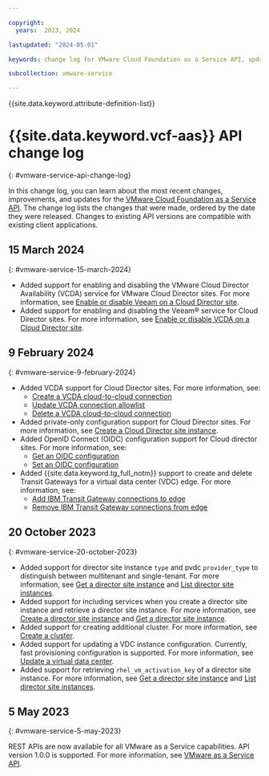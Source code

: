 ```yaml
---

copyright:
  years:  2023, 2024

lastupdated: "2024-05-01"

keywords: change log for VMware Cloud Foundation as a Service API, updates to VCF as a Service API

subcollection: vmware-service

---
```


{{site.data.keyword.attribute-definition-list}}

# {{site.data.keyword.vcf-aas}} API change log
{: #vmware-service-api-change-log}

In this change log, you can learn about the most recent changes, improvements, and updates for the [VMware Cloud Foundation as a Service API](/apidocs/vmware-service). The change log lists the changes that were made, ordered by the date they were released. Changes to existing API versions are compatible with existing client applications.

## 15 March 2024
{: #vmware-service-15-march-2024}

* Added support for enabling and disabling the VMware Cloud Director Availability (VCDA) service for VMware Cloud Director sites. For more information, see [Enable or disable Veeam on a Cloud Director site](/apidocs/vmware-service#enable-veeam-on-pvdcs-list).
* Added support for enabling and disabling the Veeam® service for Cloud Director sites. For more information, see [Enable or disable VCDA on a Cloud Director site](/apidocs/vmware-service#enable-vcda-on-data-center).

## 9 February 2024
{: #vmware-service-9-february-2024}

* Added VCDA support for Cloud Director sites. For more information, see:
   * [Create a VCDA cloud-to-cloud connection](/apidocs/vmware-service#create-director-sites-vcda-c2c-connection)
   * [Update VCDA connection allowlist](/apidocs/vmware-service#update-director-sites-vcda-connection-endpoints)
   * [Delete a VCDA cloud-to-cloud connection](/apidocs/vmware-service#delete-director-sites-vcda-c2c-connection)
* Added private-only configuration support for Cloud Director sites. For more information, see [Create a Cloud Director site instance](/apidocs/vmware-service#create-director-sites).
* Added OpenID Connect (OIDC) configuration support for Cloud director sites. For more information, see:
   * [Get an OIDC configuration](/apidocs/vmware-service#get-oidc-configuration)
   * [Set an OIDC configuration](/apidocs/vmware-service#set-oidc-configuration)
* Added {{site.data.keyword.tg_full_notm}} support to create and delete Transit Gateways for a virtual data center (VDC) edge. For more information, see:
   * [Add IBM Transit Gateway connections to edge](/apidocs/vmware-service#add-transit-gateway-connections)
   * [Remove IBM Transit Gateway connections from edge](/apidocs/vmware-service#remove-transit-gateway-connections)

## 20 October 2023
{: #vmware-service-20-october-2023}

* Added support for director site instance `type` and pvdc `provider_type` to distinguish between multitenant and single-tenant. For more information, see [Get a director site instance](/apidocs/vmware-service#get-director-site) and [List director site instances](/apidocs/vmware-service#list-director-sites).
* Added support for including services when you create a director site instance and retrieve a director site instance. For more information, see [Create a director site instance](/apidocs/vmware-service#create-director-sites) and [Get a director site instance](/apidocs/vmware-service#get-director-site).
* Added support for creating additional cluster. For more information, see [Create a cluster](/apidocs/vmware-service#create-director-sites-pvdcs-clusters).
* Added support for updating a VDC instance configuration. Currently, fast provisioning configuration is supported. For more information, see [Update a virtual data center](/apidocs/vmware-service#update-vdc).
* Added support for retrieving `rhel_vm_activation_key` of a director site instance. For more information, see [Get a director site instance](/apidocs/vmware-service#get-director-site) and [List director site instances](/apidocs/vmware-service#list-director-sites).

## 5 May 2023
{: #vmware-service-5-may-2023}

REST APIs are now available for all VMware as a Service capabilities. API version 1.0.0 is supported. For more information, see [VMware as a Service API](/apidocs/vmware-service).
